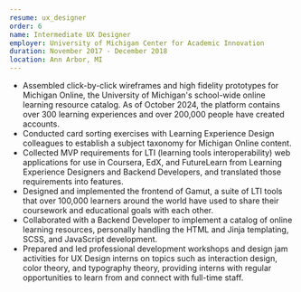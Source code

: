 ```yaml
---
resume: ux_designer
order: 6
name: Intermediate UX Designer
employer: University of Michigan Center for Academic Innovation
duration: November 2017 - December 2018
location: Ann Arbor, MI
---
```


- Assembled click-by-click wireframes and high fidelity prototypes for Michigan Online, the University of Michigan's school-wide online learning resource catalog. As of October 2024, the platform contains over 300 learning experiences and over 200,000 people have created accounts.
- Conducted card sorting exercises with Learning Experience Design colleagues to establish a subject taxonomy for Michigan Online content.
- Collected MVP requirements for LTI (learning tools interoperability) web applications for use in Coursera, EdX, and FutureLearn from Learning Experience Designers and Backend Developers, and translated those requirements into features.
- Designed and implemented the frontend of Gamut, a suite of LTI tools that over 100,000 learners around the world have used to share their coursework and educational goals with each other.
- Collaborated with a Backend Developer to implement a catalog of online learning resources, personally handling the HTML and Jinja templating, SCSS, and JavaScript development.
- Prepared and led professional development workshops and design jam activities for UX Design interns on topics such as interaction design, color theory, and typography theory, providing interns with regular opportunities to learn from and connect with full-time staff.